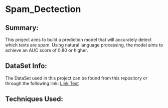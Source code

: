 # Spam_Dectection

## Summary:
This project aims to build a prediction model that will accurately detect which texts are spam. Using natural language processing, the model aims to achieve an AUC score of 0.80 or higher. 

## DataSet Info:
The DataSet used in this project can be found from this repository or through the following link: 
[Link Text]([https://example.com](https://www.kaggle.com/datasets/uciml/sms-spam-collection-dataset))


## Techniques Used:

## 

